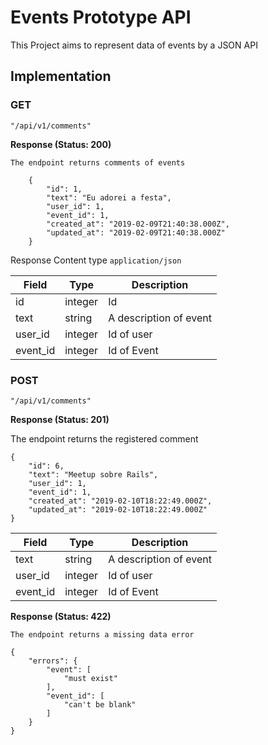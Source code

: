 # Events Prototype API

This Project aims to represent data of events by a JSON API

## Implementation

### **GET**

```
"/api/v1/comments"
```
**Response (Status: 200)**

```The endpoint returns comments of events```

```
    {
        "id": 1,
        "text": "Eu adorei a festa",
        "user_id": 1,
        "event_id": 1,
        "created_at": "2019-02-09T21:40:38.000Z",
        "updated_at": "2019-02-09T21:40:38.000Z"
    }
```
Response Content type ```application/json```

Field    | Type    | Description            |
-----    | ----    | -----------            |
id       | integer | Id                     |
text     | string  | A description of event |
user_id  | integer | Id of user             |
event_id | integer | Id of Event            | 

### **POST**

```
"/api/v1/comments"
```
**Response (Status: 201)**


The endpoint returns the registered comment

```
{
    "id": 6,
    "text": "Meetup sobre Rails",
    "user_id": 1,
    "event_id": 1,
    "created_at": "2019-02-10T18:22:49.000Z",
    "updated_at": "2019-02-10T18:22:49.000Z"
}
```

Field    | Type    | Description            |
-----    | ----    | -----------            |
text     | string  | A description of event |
user_id  | integer | Id of user             |
event_id | integer | Id of Event            | 


**Response (Status: 422)**


```The endpoint returns a missing data error```

```
{
    "errors": {
        "event": [
            "must exist"
        ],
        "event_id": [
            "can't be blank"
        ]
    }
}
```
